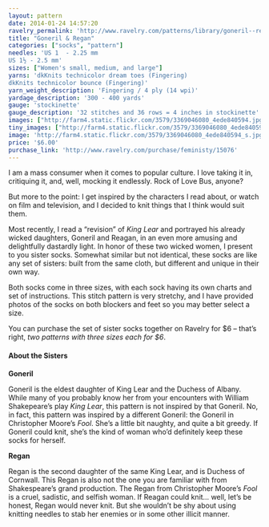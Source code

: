 ```yaml
---
layout: pattern
date: 2014-01-24 14:57:20
ravelry_permalink: 'http://www.ravelry.com/patterns/library/goneril--regan'
title: "Goneril & Regan"
categories: ["socks", "pattern"]
needles: 'US 1  - 2.25 mm
US 1½ - 2.5 mm'
sizes: ["Women's small, medium, and large"]
yarns: 'dkKnits technicolor dream toes (Fingering)
dkKnits technicolor bounce (Fingering)'
yarn_weight_description: 'Fingering / 4 ply (14 wpi)'
yardage_description: '300 - 400 yards'
gauge: 'stockinette'
gauge_description: '32 stitches and 36 rows = 4 inches in stockinette'
images: ["http://farm4.static.flickr.com/3579/3369046080_4ede840594.jpg", "http://farm4.static.flickr.com/3588/3368220361_1b617238cc.jpg", "http://farm4.static.flickr.com/3449/3368220059_05bc634552.jpg", "http://farm4.static.flickr.com/3627/3368219683_08540bf6a7.jpg"]
tiny_images: ["http://farm4.static.flickr.com/3579/3369046080_4ede840594_s.jpg", "http://farm4.static.flickr.com/3588/3368220361_1b617238cc_s.jpg", "http://farm4.static.flickr.com/3449/3368220059_05bc634552_s.jpg", "http://farm4.static.flickr.com/3627/3368219683_08540bf6a7_s.jpg"]
image: 'http://farm4.static.flickr.com/3579/3369046080_4ede840594_s.jpg'
price: '$6.00'
purchase_link: 'http://www.ravelry.com/purchase/feministy/15076'
---
```

<p>I am a mass consumer when it comes to popular culture. I love taking it in, critiquing it, and, well, mocking it endlessly. Rock of Love Bus, anyone?</p>

<p>But more to the point: I get inspired by the characters I read about, or watch on film and television, and I decided to knit things that I think would suit them.</p>

<p>Most recently, I read a “revision” of <em>King Lear</em> and portrayed his already wicked daughters, Goneril and Reagan, in an even more amusing and delightfully dastardly light. In honor of these two wicked women, I present to you sister socks. Somewhat similar but not identical, these socks are like any set of sisters: built from the same cloth, but different and unique in their own way.</p>

<p>Both socks come in three sizes, with each sock having its own charts and set of instructions. This stitch pattern is very stretchy, and I have provided photos of the socks on both blockers and feet so you may better select a size.</p>

<p>You can purchase the set of sister socks together on Ravelry for $6 – that’s right, <em>two patterns with three sizes each for $6</em>.</p>

<h4 id='about_the_sisters'>About the Sisters</h4>

<p><strong>Goneril</strong></p>

<p>Goneril is the eldest daughter of King Lear and the Duchess of Albany. While many of you probably know her from your encounters with William Shakepeare&#8217;s play <em>King Lear</em>, this pattern is not inspired by that Goneril. No, in fact, this pattern was inspired by a different Goneril: the Goneril in Christopher Moore&#8217;s <em>Fool</em>. She&#8217;s a little bit naughty, and quite a bit greedy. If Goneril could knit, she&#8217;s the kind of woman who&#8217;d definitely keep these socks for herself.</p>

<p><strong>Regan</strong></p>

<p>Regan is the second daughter of the same King Lear, and is Duchess of Cornwall. This Regan is also not the one you are familiar with from Shakespeare&#8217;s grand production. The Regan from Christopher Moore&#8217;s <em>Fool</em> is a cruel, sadistic, and selfish woman. If Reagan could knit… well, let&#8217;s be honest, Regan would never knit. But she wouldn&#8217;t be shy about using knitting needles to stab her enemies or in some other illicit manner.</p>